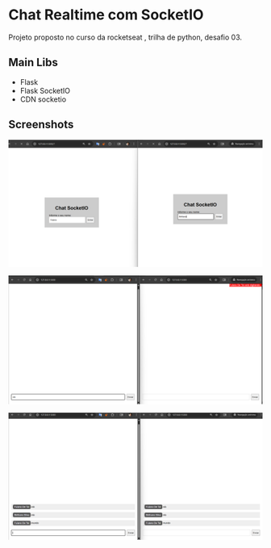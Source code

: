# Chat Realtime com SocketIO

Projeto proposto no curso da rocketseat , trilha de python, desafio 03.

## Main Libs

- Flask
- Flask SocketIO
- CDN socketio

## Screenshots

![Login](screenshots/1.png)

![chat 2 - Evento para sinalizar usuario digitando](screenshots/3.png)

![chat 3](screenshots/4.png)
